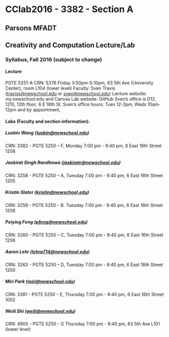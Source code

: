 # CClab2016 - 3382 - Section A
## Parsons MFADT
## Creativity and Computation Lecture/Lab
### Syllabus, Fall 2016 (subject to change)
#### Lecture
PGTE 5251-A CRN: 5376
Friday 3:50pm-5:10pm, 63 5th Ave (University Center), room L104 (lower level)
Faculty: Sven Travis (traviss@newschool.edu or sven@newschool.edu)
Lecture website: my.newschool.edu and Canvas
Lab website: GitHub
Sven’s office is D12, 1210, 12th floor, 6 E 16th St.
Sven’s office hours: Tues 12-2pm, Weds 10am-12pm and by appointment,

#### Labs (Faculty and section information):
##### Luobin Wang (luobin@newschool.edu)
CRN: 3382 - PGTE 5250 – F, Monday 7:00 pm - 9:40 pm, 6 East 16th Street 1208
##### Jaskirat Singh Randhowa (jaskiratr@newschool.edu)
CRN: 3258 - PGTE 5250 – A, Tuesday 7:00 pm - 9:40 pm, 6 East 16th Street 1205
##### Kristin Slater (kristin@newschool.edu)
CRN: 3259 - PGTE 5250 – B. Tuesday 7:00 pm - 9:40 pm, 6 East 16th Street 1208
##### Peiying Feng (pfeng@newschool.edu)
CRN: 3260 - PGTE 5250 – C, Tuesday 7:00 pm - 9:40 pm, 6 East 16th Street 1206
##### Aaron Lehr (lehra714@newschool.edu)
CRN: 3263 - PGTE 5250 – D, Tuesday 7:00 pm - 9:40 pm, 6 East 16th Street 1200
##### Miri Park (miri@newschool.edu)
CRN: 3381 - PGTE 5250 – E, Thursday 7:00 pm - 9:40 pm, 6 East 16th Street 1002
##### Weili Shi (weili@newschool.edu)
CRN: 4905 - PGTE 5250 - G Thursday 7:00 pm - 9:40 pm, 63 5th Ave L101 (lower level)

